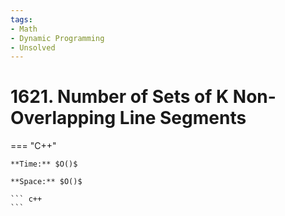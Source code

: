 ```yaml
---
tags:
- Math
- Dynamic Programming
- Unsolved
---
```



# 1621. Number of Sets of K Non-Overlapping Line Segments

=== "C++"

    **Time:** $O()$

    **Space:** $O()$

    ``` c++
    ```
